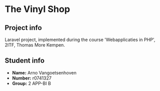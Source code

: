 # The Vinyl Shop
## Project info
Laravel project, implemented during the course 'Webapplicaties in PHP', 2ITF, Thomas More Kempen. 
## Student info
- **Name:** Arno Vangoetsenhoven
- **Number:** r0741327
- **Group:** 2 APP-BI B
